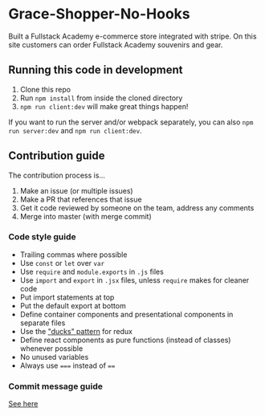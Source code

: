 # Grace-Shopper-No-Hooks

Built a Fullstack Academy e-commerce store integrated with stripe. On this site customers can order Fullstack Academy souvenirs and gear. 

## Running this code in development

1. Clone this repo
2. Run `npm install` from inside the cloned directory
3. `npm run client:dev` will make great things happen!

If you want to run the server and/or webpack separately, you can also `npm run server:dev` and `npm run client:dev`.

## Contribution guide

The contribution process is...

1. Make an issue (or multiple issues)
2. Make a PR that references that issue
3. Get it code reviewed by someone on the team, address any comments
4. Merge into master (with merge commit)

### Code style guide

- Trailing commas where possible
- Use `const` or `let` over `var`
- Use `require` and `module.exports` in `.js` files
- Use `import` and `export` in `.jsx` files, unless `require` makes for cleaner code
- Put import statements at top
- Put the default export at bottom
- Define container components and presentational components in separate files
- Use the ["ducks" pattern](https://github.com/erikras/ducks-modular-redux) for redux
- Define react components as pure functions (instead of classes) whenever possible
- No unused variables
- Always use `===` instead of `==`


### Commit message guide

[See here](https://seesparkbox.com/foundry/semantic_commit_messages)

